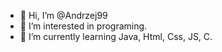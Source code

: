 - 👋 Hi, I’m @Andrzej99
- 👀 I’m interested in programing. 
- 🌱 I’m currently learning Java, Html, Css, JS, C.

<!---
Andrzej99/Andrzej99 is a ✨ special ✨ repository because its `README.md` (this file) appears on your GitHub profile.
You can click the Preview link to take a look at your changes.
--->
